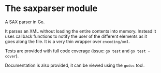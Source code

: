 # The saxparser module

A SAX parser in Go.

It parses an XML without loading the entire contents into memory. Instead it
uses callback functions to notify the user of the different elements as it goes
along the file. It is a very thin wrapper over `encoding/xml`.

Tests are provided with full code coverage (issue: `go test` and `go test
-cover`).

Documentation is also provided, it can be viewed using the `godoc` tool.
